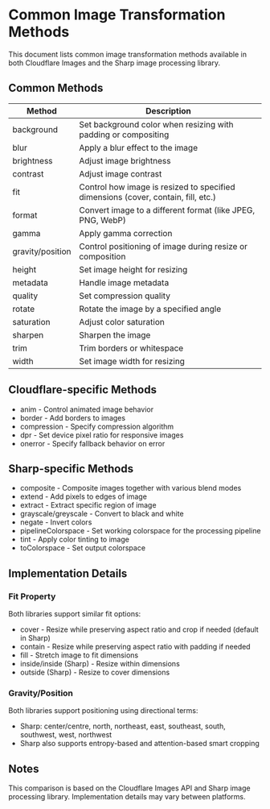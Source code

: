 # Common Image Transformation Methods

This document lists common image transformation methods available in both Cloudflare Images and the Sharp image processing library.

## Common Methods

| Method | Description |
|--------|-------------|
| background | Set background color when resizing with padding or compositing |
| blur | Apply a blur effect to the image |
| brightness | Adjust image brightness |
| contrast | Adjust image contrast |
| fit | Control how image is resized to specified dimensions (cover, contain, fill, etc.) |
| format | Convert image to a different format (like JPEG, PNG, WebP) |
| gamma | Apply gamma correction |
| gravity/position | Control positioning of image during resize or composition |
| height | Set image height for resizing |
| metadata | Handle image metadata |
| quality | Set compression quality |
| rotate | Rotate the image by a specified angle |
| saturation | Adjust color saturation |
| sharpen | Sharpen the image |
| trim | Trim borders or whitespace |
| width | Set image width for resizing |

## Cloudflare-specific Methods

- anim - Control animated image behavior
- border - Add borders to images
- compression - Specify compression algorithm
- dpr - Set device pixel ratio for responsive images
- onerror - Specify fallback behavior on error

## Sharp-specific Methods

- composite - Composite images together with various blend modes
- extend - Add pixels to edges of image
- extract - Extract specific region of image
- grayscale/greyscale - Convert to black and white
- negate - Invert colors
- pipelineColorspace - Set working colorspace for the processing pipeline
- tint - Apply color tinting to image
- toColorspace - Set output colorspace

## Implementation Details

### Fit Property

Both libraries support similar fit options:
- cover - Resize while preserving aspect ratio and crop if needed (default in Sharp)
- contain - Resize while preserving aspect ratio with padding if needed
- fill - Stretch image to fit dimensions
- inside/inside (Sharp) - Resize within dimensions
- outside (Sharp) - Resize to cover dimensions

### Gravity/Position

Both libraries support positioning using directional terms:
- Sharp: center/centre, north, northeast, east, southeast, south, southwest, west, northwest
- Sharp also supports entropy-based and attention-based smart cropping

## Notes

This comparison is based on the Cloudflare Images API and Sharp image processing library. Implementation details may vary between platforms.
